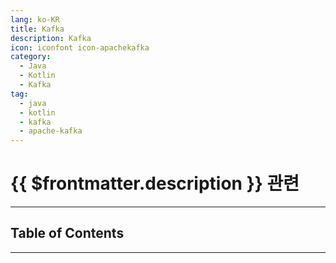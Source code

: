 ```yaml
---
lang: ko-KR
title: Kafka
description: Kafka
icon: iconfont icon-apachekafka
category:
  - Java
  - Kotlin
  - Kafka
tag:
  - java
  - kotlin
  - kafka
  - apache-kafka
---
```


# {{ $frontmatter.description }} 관련

<ShieldsGroup logos="openjdk,kotlin,apachekafka,eclipseide,eclipseadoptium"/>

---

## Table of Contents

<ToCLocal basePath="/programming/java-kafka/" />

---

<TagLinks />